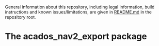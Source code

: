 General information about this repository, including legal information, build instructions and known issues/limitations, are given in [README.md](../README.md) in the repository root.


# The acados_nav2_export package

